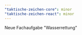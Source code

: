 ```yaml
---
"taktische-zeichen-core": minor
"taktische-zeichen-react": minor
---
```


Neue Fachaufgabe "Wasserrettung"
